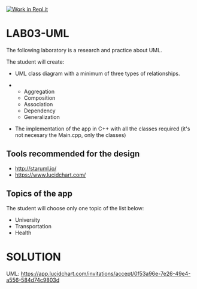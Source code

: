 [![Work in Repl.it](https://classroom.github.com/assets/work-in-replit-14baed9a392b3a25080506f3b7b6d57f295ec2978f6f33ec97e36a161684cbe9.svg)](https://classroom.github.com/online_ide?assignment_repo_id=276400&assignment_repo_type=GroupAssignmentRepo)
# LAB03-UML

The following laboratory is a research and practice about UML.

The student will create:

- UML class diagram with a minimum of three types of relationships.

- - Aggregation
  - Composition
  - Association
  - Dependency
  - Generalization

- The implementation of the app in C++ with all the classes required (it's not necesary the Main.cpp, only the classes)

## Tools recommended for the design

- http://staruml.io/
- https://www.lucidchart.com/



## Topics of the app

The student will choose only one topic of the list below:

- University
- Transportation
- Health

# SOLUTION
UML:
https://app.lucidchart.com/invitations/accept/0f53a96e-7e26-49e4-a556-584d74c9803d
